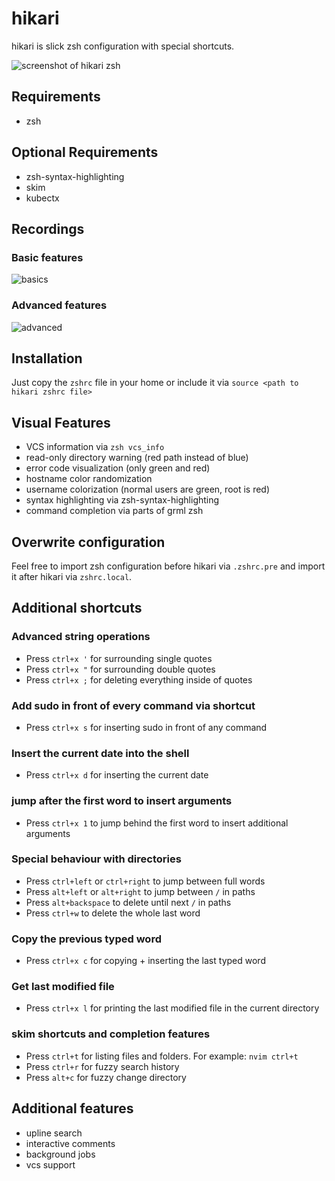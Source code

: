 # hikari

hikari is slick zsh configuration with special shortcuts.

![screenshot of hikari zsh](https://raw.githubusercontent.com/shibumi/hikari-zsh/master/screenshots/hikari1.png)

## Requirements
* zsh

## Optional Requirements
* zsh-syntax-highlighting
* skim
* kubectx

## Recordings

### Basic features

![basics](https://raw.githubusercontent.com/shibumi/hikari-zsh/master/recordings/basics.gif)

### Advanced features

![advanced](https://raw.githubusercontent.com/shibumi/hikari-zsh/master/recordings/advanced.gif)

## Installation
Just copy the `zshrc` file in your home or include it via `source <path to hikari zshrc file>`

## Visual Features
* VCS information via `zsh vcs_info`
* read-only directory warning (red path instead of blue)
* error code visualization (only green and red)
* hostname color randomization
* username colorization (normal users are green, root is red)
* syntax highlighting via zsh-syntax-highlighting
* command completion via parts of grml zsh

## Overwrite configuration
Feel free to import zsh configuration before hikari via `.zshrc.pre` and
import it after hikari via `zshrc.local`.

## Additional shortcuts
### Advanced string operations
* Press `ctrl+x '` for surrounding single quotes
* Press `ctrl+x "` for surrounding double quotes
* Press `ctrl+x ;` for deleting everything inside of quotes
### Add sudo in front of every command via shortcut
* Press `ctrl+x s` for inserting sudo in front of any command
### Insert the current date into the shell
* Press `ctrl+x d` for inserting the current date
### jump after the first word to insert arguments
* Press `ctrl+x 1` to jump behind the first word to insert additional arguments
### Special behaviour with directories
* Press `ctrl+left` or `ctrl+right` to jump between full words
* Press `alt+left` or `alt+right` to jump between `/` in paths
* Press `alt+backspace` to delete until next `/` in paths
* Press `ctrl+w` to delete the whole last word
### Copy the previous typed word
* Press `ctrl+x c` for copying + inserting the last typed word
### Get last modified file
* Press `ctrl+x l` for printing the last modified file in the current directory
### skim shortcuts and completion features
* Press `ctrl+t` for listing files and folders. For example: `nvim ctrl+t`
* Press `ctrl+r` for fuzzy search history
* Press `alt+c` for fuzzy change directory

## Additional features
* upline search
* interactive comments
* background jobs
* vcs support
